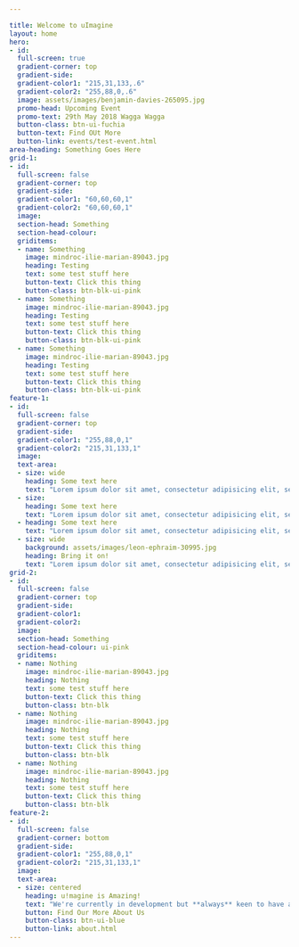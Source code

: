 ```yaml
---

title: Welcome to uImagine
layout: home
hero:
- id:
  full-screen: true
  gradient-corner: top
  gradient-side:
  gradient-color1: "215,31,133,.6"
  gradient-color2: "255,88,0,.6"
  image: assets/images/benjamin-davies-265095.jpg
  promo-head: Upcoming Event
  promo-text: 29th May 2018 Wagga Wagga
  button-class: btn-ui-fuchia
  button-text: Find OUt More
  button-link: events/test-event.html
area-heading: Something Goes Here
grid-1:
- id:   
  full-screen: false
  gradient-corner: top
  gradient-side:
  gradient-color1: "60,60,60,1"
  gradient-color2: "60,60,60,1"
  image:
  section-head: Something
  section-head-colour:
  griditems:
  - name: Something
    image: mindroc-ilie-marian-89043.jpg
    heading: Testing
    text: some test stuff here
    button-text: Click this thing
    button-class: btn-blk-ui-pink
  - name: Something
    image: mindroc-ilie-marian-89043.jpg
    heading: Testing
    text: some test stuff here
    button-text: Click this thing
    button-class: btn-blk-ui-pink
  - name: Something
    image: mindroc-ilie-marian-89043.jpg
    heading: Testing
    text: some test stuff here
    button-text: Click this thing
    button-class: btn-blk-ui-pink
feature-1:
- id:   
  full-screen: false
  gradient-corner: top
  gradient-side:
  gradient-color1: "255,88,0,1"
  gradient-color2: "215,31,133,1"
  image:
  text-area:
  - size: wide
    heading: Some text here
    text: "Lorem ipsum dolor sit amet, consectetur adipisicing elit, sed do eiusmod tempor incididunt ut labore et dolore magna aliqua. Ut enim ad minim veniam, quis nostrud exercitation ullamco laboris nisi ut aliquip ex ea commodo consequat. Duis aute irure dolor in reprehenderit in voluptate velit esse cillum dolore eu fugiat nulla pariatur. Excepteur sint occaecat cupidatat non proident, sunt in culpa qui officia deserunt mollit anim id est laborum."
  - size:
    heading: Some text here
    text: "Lorem ipsum dolor sit amet, consectetur adipisicing elit, sed do eiusmod tempor incididunt ut labore et dolore magna aliqua. Ut enim ad minim veniam, quis nostrud exercitation ullamco laboris nisi ut aliquip ex ea commodo consequat. Duis aute irure dolor in reprehenderit in voluptate velit esse cillum dolore eu fugiat nulla pariatur. Excepteur sint occaecat cupidatat non proident, sunt in culpa qui officia deserunt mollit anim id est laborum."
  - heading: Some text here
    text: "Lorem ipsum dolor sit amet, consectetur adipisicing elit, sed do eiusmod tempor incididunt ut labore et dolore magna aliqua. Ut enim ad minim veniam, quis nostrud exercitation ullamco laboris nisi ut aliquip ex ea commodo consequat. Duis aute irure dolor in reprehenderit in voluptate velit esse cillum dolore eu fugiat nulla pariatur. Excepteur sint occaecat cupidatat non proident, sunt in culpa qui officia deserunt mollit anim id est laborum."
  - size: wide
    background: assets/images/leon-ephraim-30995.jpg
    heading: Bring it on!
    text: "Lorem ipsum dolor sit amet, consectetur adipisicing elit, sed do eiusmod tempor incididunt ut labore et dolore magna aliqua. Ut enim ad minim veniam, quis nostrud exercitation ullamco laboris nisi ut aliquip ex ea commodo consequat. Duis aute irure dolor in reprehenderit in voluptate velit esse cillum dolore eu fugiat nulla pariatur. Excepteur sint occaecat cupidatat non proident, sunt in culpa qui officia deserunt mollit anim id est laborum."
grid-2:
- id:   
  full-screen: false
  gradient-corner: top
  gradient-side:
  gradient-color1:
  gradient-color2:
  image:
  section-head: Something
  section-head-colour: ui-pink
  griditems:
  - name: Nothing
    image: mindroc-ilie-marian-89043.jpg
    heading: Nothing
    text: some test stuff here
    button-text: Click this thing
    button-class: btn-blk
  - name: Nothing
    image: mindroc-ilie-marian-89043.jpg
    heading: Nothing
    text: some test stuff here
    button-text: Click this thing
    button-class: btn-blk
  - name: Nothing
    image: mindroc-ilie-marian-89043.jpg
    heading: Nothing
    text: some test stuff here
    button-text: Click this thing
    button-class: btn-blk
feature-2:
- id:
  full-screen: false
  gradient-corner: bottom
  gradient-side:
  gradient-color1: "255,88,0,1"
  gradient-color2: "215,31,133,1"
  image:
  text-area:
  - size: centered
    heading: u!magine is Amazing!
    text: "We're currently in development but **always** keen to have a chat and discuss the future. Feel free to get in touch with us, we'd love to pitch our idea and discuss AgTech in general. We love to consult on projects too - so if you're looking for some technical expertise let us know!"
    button: Find Our More About Us
    button-class: btn-ui-blue
    button-link: about.html
---
```

